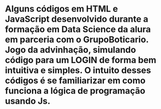 # Alguns códigos em HTML e JavaScript desenvolvido durante a formação em Data Science da alura em parceria com o GrupoBoticario. Jogo da advinhação, simulando código para um LOGIN de forma bem intuitiva e simples. O intuito desses códigos é se familiarizar em como funciona a lógica de programação usando Js.
